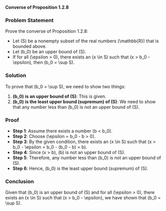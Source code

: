 **Converse of Proposition 1.2.8**

### Problem Statement

Prove the converse of Proposition 1.2.8:

- Let \(S\) be a nonempty subset of the real numbers \(\mathbb{R}\) that is bounded above.
- Let \(b_0\) be an upper bound of \(S\).
- If for all \(\epsilon > 0\), there exists an \(x \in S\) such that \(x > b_0 - \epsilon\), then \(b_0 = \sup S\).

### Solution

To prove that \(b_0 = \sup S\), we need to show two things:

1. **\(b_0\) is an upper bound of \(S\)**: This is given.
2. **\(b_0\) is the least upper bound (supremum) of \(S\)**: We need to show that any number less than \(b_0\) is not an upper bound of \(S\).

### Proof

- **Step 1**: Assume there exists a number \(b < b_0\).
- **Step 2**: Choose \(\epsilon = b_0 - b > 0\).
- **Step 3**: By the given condition, there exists an \(x \in S\) such that \(x > b_0 - \epsilon = b_0 - (b_0 - b) = b\).
- **Step 4**: Since \(x > b\), \(b\) is not an upper bound of \(S\).
- **Step 5**: Therefore, any number less than \(b_0\) is not an upper bound of \(S\).
- **Step 6**: Hence, \(b_0\) is the least upper bound (supremum) of \(S\).

### Conclusion

Given that \(b_0\) is an upper bound of \(S\) and for all \(\epsilon > 0\), there exists an \(x \in S\) such that \(x > b_0 - \epsilon\), we have shown that \(b_0 = \sup S\).
